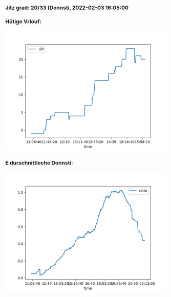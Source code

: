 ### Jitz grad: 20/33 (Donnsti, 2022-02-03 16:05:00

### Hütige Vrlouf:
![Graph](Today.png)

### E durschnittleche Donnsti:
![Graph](Donnsti.png)
